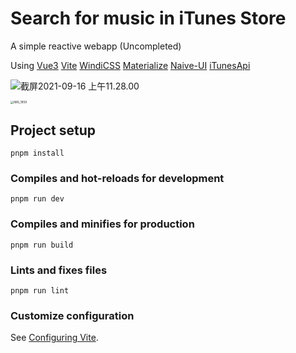 # Search for music in iTunes Store 

A simple reactive webapp (Uncompleted) 

Using [Vue3](https://v3.vuejs.org/) [Vite](https://vitejs.dev/) [WindiCSS](https://windicss.org/) [Materialize](https://materializecss.com/)  [Naive-UI](https://www.naiveui.com/zh-CN/os-theme)  [iTunesApi](https://developer.apple.com/library/archive/documentation/AudioVideo/Conceptual/iTuneSearchAPI/index.html)

![截屏2021-09-16 上午11.28.00](https://imgs-1257448213.file.myqcloud.com/%E6%88%AA%E5%B1%8F2021-09-16%20%E4%B8%8A%E5%8D%8811.28.00.png)

<img src="https://imgs-1257448213.file.myqcloud.com/IMG_1859.PNG" alt="IMG_1859" style="zoom: 33%;" />

## Project setup
```
pnpm install
```

### Compiles and hot-reloads for development
```
pnpm run dev
```

### Compiles and minifies for production
```
pnpm run build
```

### Lints and fixes files
```
pnpm run lint
```

### Customize configuration
See [Configuring Vite](https://vitejs.dev/config/).